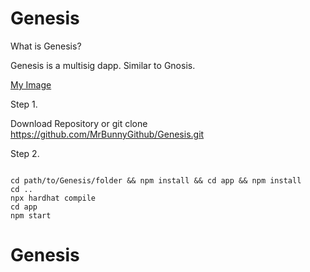 # Genesis

What is Genesis?

Genesis is a multisig dapp. Similar to Gnosis.

[My Image](https://i.ibb.co/bvqY7VV/Screenshot-2023-02-14-at-11-18-39-pm.png)

Step 1. 

Download Repository or git clone https://github.com/MrBunnyGithub/Genesis.git

Step 2.

```

cd path/to/Genesis/folder && npm install && cd app && npm install
cd ..
npx hardhat compile
cd app
npm start

```

# Genesis
